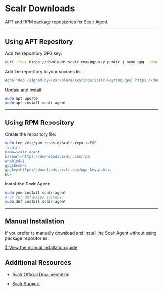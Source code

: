 # Scalr Downloads

APT and RPM package repositories for Scalr Agent.

---

## Using APT Repository

Add the repository GPG key:

```bash
curl -fsSL https://downloads.scalr.com/pgp-key.public | sudo gpg --dearmor -o /usr/share/keyrings/scalr-keyring.gpg
```

Add the repository to your sources list:

```bash
echo "deb [signed-by=/usr/share/keyrings/scalr-keyring.gpg] https://downloads.scalr.com/apt stable main" | sudo tee /etc/apt/sources.list.d/scalr.list
```

Update and install:

```bash
sudo apt update
sudo apt install scalr-agent
```

---

## Using RPM Repository

Create the repository file:

```bash
sudo tee /etc/yum.repos.d/scalr.repo <<EOF
[scalr]
name=Scalr Agent
baseurl=https://downloads.scalr.com/rpm
enabled=1
gpgcheck=1
gpgkey=https://downloads.scalr.com/pgp-key.public
EOF
```

Install the Scalr Agent:

```bash
sudo yum install scalr-agent
# or for dnf-based systems:
sudo dnf install scalr-agent
```

---

## Manual Installation

If you prefer to manually download and install the Scalr Agent without using package repositories:

[📄 View the manual installation guide](MANUAL_INSTALL.md)

## Additional Resources
* [Scalr Official Documentation](https://docs.scalr.io/docs/introduction)

* [Scalr Support](https://www.scalr.com/help-center)